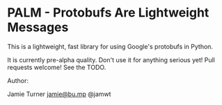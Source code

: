 PALM - Protobufs Are Lightweight Messages
=========================================

This is a lightweight, fast library for using Google's protobufs in Python.

It is currently pre-alpha quality.  Don't use it for anything serious yet!
Pull requests welcome!  See the TODO.

Author:

 Jamie Turner <jamie@bu.mp>  @jamwt


